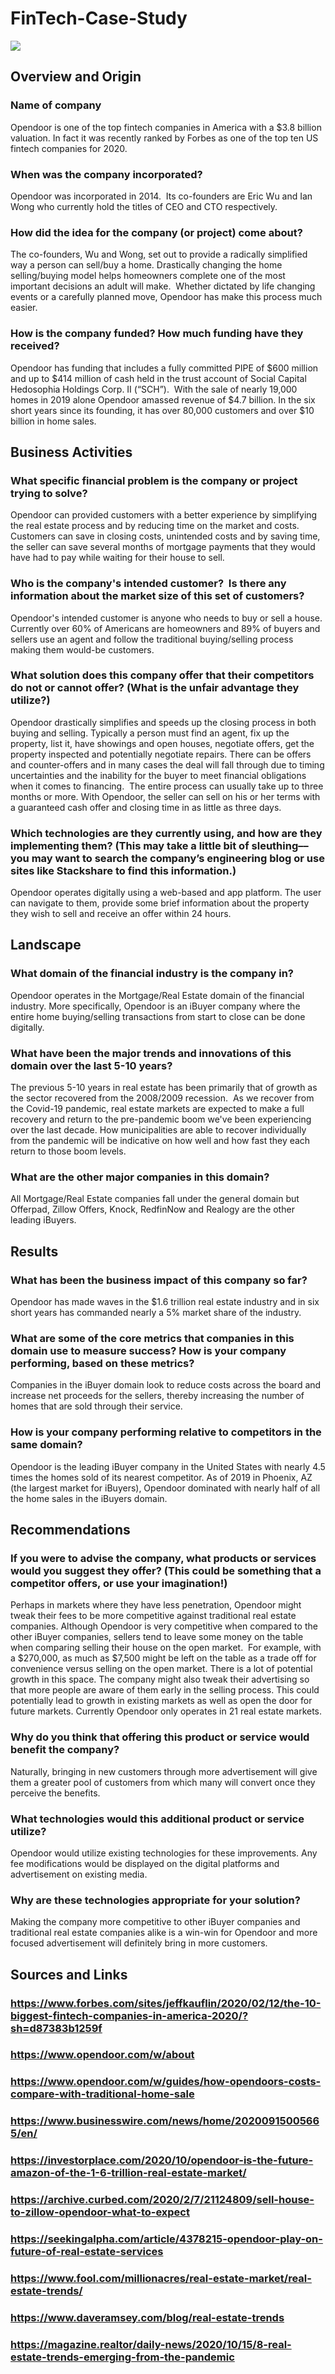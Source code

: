 # FinTech-Case-Study
![](https://imgdrop.imgix.net/78cd98232496454f991c20be2d28dc01.svg)
## Overview and Origin

### Name of company
Opendoor is one of the top fintech companies in America with a $3.8 billion valuation.  In fact it was recently ranked by Forbes as one of the top ten US fintech companies for 2020.

### When was the company incorporated?
Opendoor was incorporated in 2014.  Its co-founders are Eric Wu and Ian Wong who currently hold the titles of CEO and CTO respectively. 

### How did the idea for the company (or project) come about?
The co-founders, Wu and Wong, set out to provide a radically simplified way a person can sell/buy a home. Drastically changing the home selling/buying model helps homeowners complete one of the most important decisions an adult will make.  Whether dictated by life changing events or a carefully planned move, Opendoor has make this process much easier. 

### How is the company funded? How much funding have they received?
Opendoor has funding that includes a fully committed PIPE of $600 million and up to $414 million of cash held in the trust account of Social Capital Hedosophia Holdings Corp. II (“SCH”).  With the sale of nearly 19,000 homes in 2019 alone Opendoor amassed revenue of $4.7 billion.  In the six short years since its founding, it has over 80,000 customers and over $10 billion in home sales.

## Business Activities

### What specific financial problem is the company or project trying to solve?
Opendoor can provided customers with a better experience by simplifying the real estate process and by reducing time on the market and costs.  Customers can save in closing costs, unintended costs and by saving time, the seller can save several months of mortgage payments that they would have had to pay while waiting for their house to sell.

### Who is the company's intended customer?  Is there any information about the market size of this set of customers?
Opendoor's intended customer is anyone who needs to buy or sell a house.  Currently over 60% of Americans are homeowners and 89% of buyers and sellers use an agent and follow the traditional buying/selling process making them would-be customers.

### What solution does this company offer that their competitors do not or cannot offer? (What is the unfair advantage they utilize?)
Opendoor drastically simplifies and speeds up the closing process in both buying and selling. Typically a person must find an agent, fix up the property, list it, have showings and open houses, negotiate offers, get the property inspected and potentially negotiate repairs. There can be offers and counter-offers and in many cases the deal will fall through due to timing uncertainties and the inability for the buyer to meet financial obligations when it comes to financing.  The entire process can usually take up to three months or more. With Opendoor, the seller can sell on his or her terms with a guaranteed cash offer and closing time in as little as three days.

### Which technologies are they currently using, and how are they implementing them? (This may take a little bit of sleuthing–– you may want to search the company’s engineering blog or use sites like Stackshare to find this information.)
Opendoor operates digitally using a web-based and app platform. The user can navigate to them, provide some brief information about the property they wish to sell and receive an offer within 24 hours.

## Landscape

### What domain of the financial industry is the company in?
Opendoor operates in the Mortgage/Real Estate domain of the financial industry. More specifically, Opendoor is an iBuyer company where the entire home buying/selling transactions from start to close can be done digitally.

### What have been the major trends and innovations of this domain over the last 5-10 years?
The previous 5-10 years in real estate has been primarily that of growth as the sector recovered from the 2008/2009 recession.  As we recover from the Covid-19 pandemic, real estate markets are expected to make a full recovery and return to the pre-pandemic boom we've been experiencing over the last decade.  How municipalities are able to recover individually from the pandemic will be indicative on how well and how fast they each return to those boom levels.

### What are the other major companies in this domain?
All Mortgage/Real Estate companies fall under the general domain but Offerpad, Zillow Offers, Knock, RedfinNow and Realogy are the other leading iBuyers.


## Results

### What has been the business impact of this company so far?
Opendoor has made waves in the $1.6 trillion real estate industry and in six short years has commanded nearly a 5% market share of the industry.

### What are some of the core metrics that companies in this domain use to measure success? How is your company performing, based on these metrics?
Companies in the iBuyer domain look to reduce costs across the board and increase net proceeds for the sellers, thereby increasing the number of homes that are sold through their service.

### How is your company performing relative to competitors in the same domain?
Opendoor is the leading iBuyer company in the United States with nearly 4.5 times the homes sold of its nearest competitor.  As of 2019 in Phoenix, AZ (the largest market for iBuyers), Opendoor dominated with nearly half of all the home sales in the iBuyers domain.


## Recommendations

### If you were to advise the company, what products or services would you suggest they offer? (This could be something that a competitor offers, or use your imagination!)
Perhaps in markets where they have less penetration, Opendoor might tweak their fees to be more competitive against traditional real estate companies.  Although Opendoor is very competitive when compared to the other iBuyer companies, sellers tend to leave some money on the table when comparing selling their house on the open market.  For example, with a $270,000, as much as $7,500 might be left on the table as a trade off for convenience versus selling on the open market.  There is a lot of potential growth in this space. The company might also tweak their advertising so that more people are aware of them early in the selling process. This could potentially lead to growth in existing markets as well as open the door for future markets. Currently Opendoor only operates in 21 real estate markets.

### Why do you think that offering this product or service would benefit the company?
Naturally, bringing in new customers through more advertisement will give them a greater pool of customers from which many will convert once they perceive the benefits.

### What technologies would this additional product or service utilize?
Opendoor would utilize existing technologies for these improvements. Any fee modifications would be displayed on the digital platforms and advertisement on existing media.

### Why are these technologies appropriate for your solution?
Making the company more competitive to other iBuyer companies and traditional real estate companies alike is a win-win for Opendoor and more focused advertisement will definitely bring in more customers.


## Sources and Links
### https://www.forbes.com/sites/jeffkauflin/2020/02/12/the-10-biggest-fintech-companies-in-america-2020/?sh=d87383b1259f
### https://www.opendoor.com/w/about
### https://www.opendoor.com/w/guides/how-opendoors-costs-compare-with-traditional-home-sale
### https://www.businesswire.com/news/home/20200915005665/en/
### https://investorplace.com/2020/10/opendoor-is-the-future-amazon-of-the-1-6-trillion-real-estate-market/
### https://archive.curbed.com/2020/2/7/21124809/sell-house-to-zillow-opendoor-what-to-expect
### https://seekingalpha.com/article/4378215-opendoor-play-on-future-of-real-estate-services
### https://www.fool.com/millionacres/real-estate-market/real-estate-trends/
### https://www.daveramsey.com/blog/real-estate-trends
### https://magazine.realtor/daily-news/2020/10/15/8-real-estate-trends-emerging-from-the-pandemic
